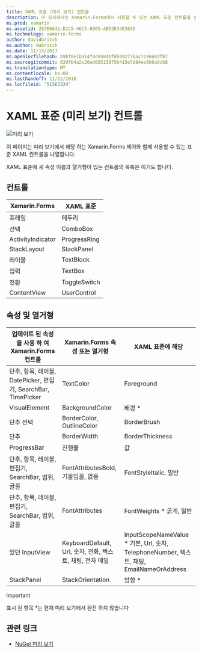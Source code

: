 ```yaml
---
title: XAML 표준 (미리 보기) 컨트롤
description: 이 문서에서는 Xamarin.Forms에서 사용할 수 있는 XAML 표준 컨트롤을 살펴봅니다.
ms.prod: xamarin
ms.assetid: 287E6631-D1C5-46C5-8905-AB53D34E365D
ms.technology: xamarin-forms
author: davidbritch
ms.author: dabritch
ms.date: 11/15/2017
ms.openlocfilehash: b9bf0e1ba14f4e8584bfd8492776ac7c8668df87
ms.sourcegitcommit: 03dfb4a2c20ad68515875b415e7d84ee9b0a8cb8
ms.translationtype: MT
ms.contentlocale: ko-KR
ms.lasthandoff: 11/12/2018
ms.locfileid: "51563324"
---
```

# <a name="xaml-standard-preview-controls"></a>XAML 표준 (미리 보기) 컨트롤

![미리 보기](~/media/shared/preview.png)

이 페이지는 미리 보기에서 해당 하는 Xamarin.Forms 제어와 함께 사용할 수 있는 표준 XAML 컨트롤을 나열합니다.

XAML 표준에 새 속성 이름과 열거형이 있는 컨트롤의 목록은 이기도 합니다.

## <a name="controls"></a>컨트롤

|Xamarin.Forms|XAML 표준|
|--- |--- |
|프레임|테두리|
|선택|ComboBox|
|ActivityIndicator|ProgressRing|
|StackLayout|StackPanel|
|레이블|TextBlock|
|입력|TextBox|
|전환|ToggleSwitch|
|ContentView|UserControl|


## <a name="properties-and-enumerations"></a>속성 및 열거형

|업데이트 된 속성을 사용 하 여 Xamarin.Forms 컨트롤|Xamarin.Forms 속성 또는 열거형|XAML 표준에 해당|
|--- |--- |--- |
|단추, 항목, 레이블, DatePicker, 편집기, SearchBar, TimePicker|TextColor|Foreground|
|VisualElement|BackgroundColor|배경 *|
|단추 선택|BorderColor, OutlineColor|BorderBrush|
|단추|BorderWidth|BorderThickness|
|ProgressBar|진행률|값|
|단추, 항목, 레이블, 편집기, SearchBar, 범위, 글꼴|FontAttributesBold, 기울임꼴, 없음|FontStyleItalic, 일반|
|단추, 항목, 레이블, 편집기, SearchBar, 범위, 글꼴|FontAttributes|FontWeights * 굵게, 일반|
|있던 InputView|KeyboardDefault, Url, 숫자, 전화, 텍스트, 채팅, 전자 메일|InputScopeNameValue * 기본, Url, 숫자, TelephoneNumber, 텍스트, 채팅, EmailNameOrAddress|
|StackPanel|StackOrientation|방향 *|

> [!IMPORTANT]
> 표시 된 항목 *는 현재 미리 보기에서 완전 하지 않습니다

## <a name="related-links"></a>관련 링크

- [NuGet 미리 보기](https://aka.ms/xf-xamlstandard-nuget)
